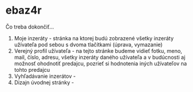 # ebaz4r

Čo treba dokončiť...

1. Moje inzeráty - stránka na ktorej budú zobrazené všetky inzeráty užívateľa pod sebou s dvoma tlačítkami (úprava, vymazanie)
2. Verejný profil užívateľa - na tejto stránke budeme vidieť fotku, meno, mail, číslo, adresu, všetky inzeráty daného užívateľa a v budúcnosti aj možnosť ohodnotiť predajcu, pozrieť si hodnotenia iných užívateľov na tohto predajcu
3. Vyhľadávanie inzerátov - 
4. Dizajn úvodnej stránky - 
                   
